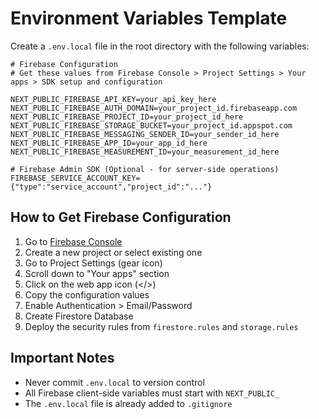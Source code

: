 # Environment Variables Template

Create a `.env.local` file in the root directory with the following variables:

```env
# Firebase Configuration
# Get these values from Firebase Console > Project Settings > Your apps > SDK setup and configuration

NEXT_PUBLIC_FIREBASE_API_KEY=your_api_key_here
NEXT_PUBLIC_FIREBASE_AUTH_DOMAIN=your_project_id.firebaseapp.com
NEXT_PUBLIC_FIREBASE_PROJECT_ID=your_project_id_here
NEXT_PUBLIC_FIREBASE_STORAGE_BUCKET=your_project_id.appspot.com
NEXT_PUBLIC_FIREBASE_MESSAGING_SENDER_ID=your_sender_id_here
NEXT_PUBLIC_FIREBASE_APP_ID=your_app_id_here
NEXT_PUBLIC_FIREBASE_MEASUREMENT_ID=your_measurement_id_here

# Firebase Admin SDK (Optional - for server-side operations)
FIREBASE_SERVICE_ACCOUNT_KEY={"type":"service_account","project_id":"..."}
```

## How to Get Firebase Configuration

1. Go to [Firebase Console](https://console.firebase.google.com)
2. Create a new project or select existing one
3. Go to Project Settings (gear icon)
4. Scroll down to "Your apps" section
5. Click on the web app icon (</>)
6. Copy the configuration values
7. Enable Authentication > Email/Password
8. Create Firestore Database
9. Deploy the security rules from `firestore.rules` and `storage.rules`

## Important Notes

- Never commit `.env.local` to version control
- All Firebase client-side variables must start with `NEXT_PUBLIC_`
- The `.env.local` file is already added to `.gitignore`




